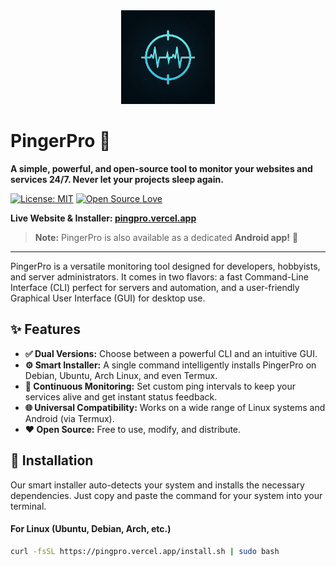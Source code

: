 <div align="center">
  <img src="logo.png" alt="PingerPro Logo" width="150"/>
</div>

# PingerPro 🐧

**A simple, powerful, and open-source tool to monitor your websites and services 24/7. Never let your projects sleep again.**

[![License: MIT](https://img.shields.io/badge/License-MIT-yellow.svg)](https://opensource.org/licenses/MIT)
[![Open Source Love](https://badges.frapsoft.com/os/v1/open-source.svg?v=103)](https://github.com/ellerbrock/open-source-badges/)

**Live Website & Installer: [pingpro.vercel.app](https://pingpro.vercel.app/)**

> **Note:** PingerPro is also available as a dedicated **Android app!** 📱

---

PingerPro is a versatile monitoring tool designed for developers, hobbyists, and server administrators. It comes in two flavors: a fast Command-Line Interface (CLI) perfect for servers and automation, and a user-friendly Graphical User Interface (GUI) for desktop use.

## ✨ Features

- **✅ Dual Versions:** Choose between a powerful CLI and an intuitive GUI.
- **⚙️ Smart Installer:** A single command intelligently installs PingerPro on Debian, Ubuntu, Arch Linux, and even Termux.
- **🔄 Continuous Monitoring:** Set custom ping intervals to keep your services alive and get instant status feedback.
- **🌐 Universal Compatibility:** Works on a wide range of Linux systems and Android (via Termux).
- **❤️ Open Source:** Free to use, modify, and distribute.

## 🚀 Installation

Our smart installer auto-detects your system and installs the necessary dependencies. Just copy and paste the command for your system into your terminal.

#### For Linux (Ubuntu, Debian, Arch, etc.)
```bash
curl -fsSL https://pingpro.vercel.app/install.sh | sudo bash
